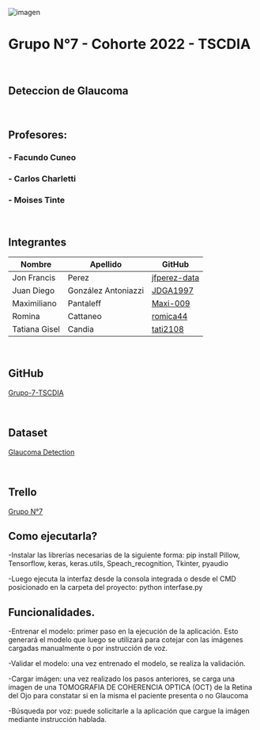 ![imagen](https://user-images.githubusercontent.com/105946879/197072741-12f37cc2-a7d3-4689-92a7-dbaec292796b.png)

#  Grupo N°7 - Cohorte 2022 - TSCDIA
</br>

## Deteccion de Glaucoma
</br>

## Profesores:

### - Facundo Cuneo
### - Carlos Charletti
### - Moises Tinte
</br>

## Integrantes


| Nombre          | Apellido            | GitHub                                                |  
|-----------------|---------------------|-------------------------------------------------------|
| Jon Francis     | Perez               | [jfperez-data](https://github.com/jfperez-data)       |
| Juan Diego      | González Antoniazzi | [JDGA1997](https://github.com/JDGA1997)               |
| Maximiliano     | Pantaleff           | [Maxi-009](https://github.com/Maxi-009)               |
| Romina          | Cattaneo            | [romica44](https://github.com/romica44)               |
| Tatiana Gisel   | Candia              | [tati2108](https://github.com/tati2108)               |

</br>

## GitHub

[Grupo-7-TSCDIA](https://github.com/JDGA1997/Grupo-7-TSCDIA)

</br>

## Dataset
[Glaucoma Detection](https://www.kaggle.com/datasets/sshikamaru/glaucoma-detection)

</br>

## Trello

[Grupo N°7](https://trello.com/b/eatyLr9U/grupo-n7-tscdia-2024)

##

## Como ejecutarla?
-Instalar las librerías necesarias de la siguiente forma:
pip install Pillow, Tensorflow, keras, keras.utils, Speach_recognition, Tkinter, pyaudio

-Luego ejecuta la interfaz desde la consola integrada o desde el CMD posicionado en la carpeta del proyecto:
python interfase.py


## Funcionalidades.
-Entrenar el modelo: primer paso en la ejecución de la aplicación. Esto generará el modelo que luego se utilizará para cotejar con las imágenes cargadas manualmente o por instrucción de voz.

-Validar el modelo: una vez entrenado el modelo, se realiza la validación.

-Cargar imágen: una vez realizado los pasos anteriores, se carga una imagen de una TOMOGRAFIA DE COHERENCIA OPTICA (OCT) de la Retina del Ojo para constatar si en la misma el paciente presenta o no Glaucoma

-Búsqueda por voz: puede solicitarle a la aplicación que cargue la imágen mediante instrucción hablada.


